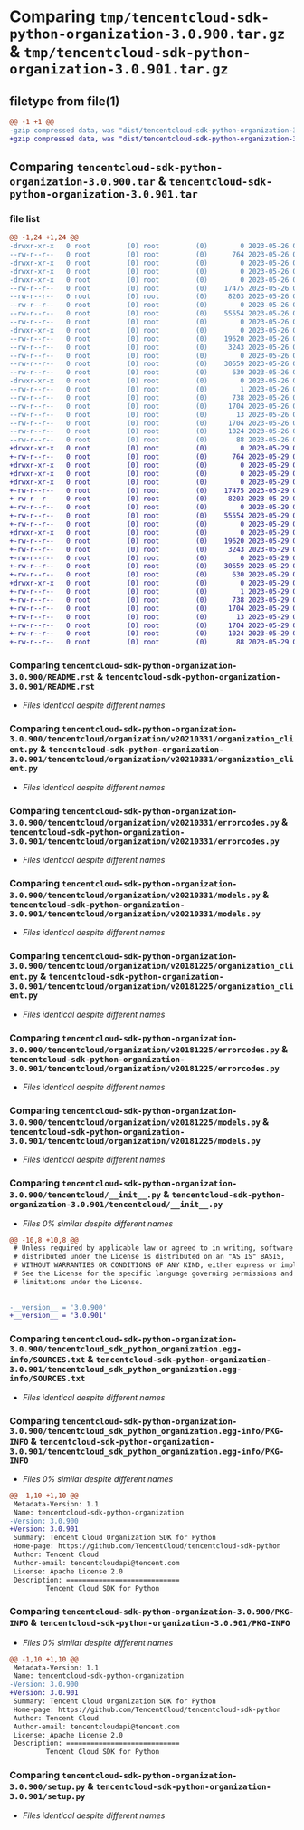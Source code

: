 # Comparing `tmp/tencentcloud-sdk-python-organization-3.0.900.tar.gz` & `tmp/tencentcloud-sdk-python-organization-3.0.901.tar.gz`

## filetype from file(1)

```diff
@@ -1 +1 @@
-gzip compressed data, was "dist/tencentcloud-sdk-python-organization-3.0.900.tar", last modified: Fri May 26 02:24:33 2023, max compression
+gzip compressed data, was "dist/tencentcloud-sdk-python-organization-3.0.901.tar", last modified: Mon May 29 02:33:28 2023, max compression
```

## Comparing `tencentcloud-sdk-python-organization-3.0.900.tar` & `tencentcloud-sdk-python-organization-3.0.901.tar`

### file list

```diff
@@ -1,24 +1,24 @@
-drwxr-xr-x   0 root         (0) root         (0)        0 2023-05-26 02:24:33.000000 tencentcloud-sdk-python-organization-3.0.900/
--rw-r--r--   0 root         (0) root         (0)      764 2023-05-26 02:24:33.000000 tencentcloud-sdk-python-organization-3.0.900/README.rst
-drwxr-xr-x   0 root         (0) root         (0)        0 2023-05-26 02:24:33.000000 tencentcloud-sdk-python-organization-3.0.900/tencentcloud/
-drwxr-xr-x   0 root         (0) root         (0)        0 2023-05-26 02:24:33.000000 tencentcloud-sdk-python-organization-3.0.900/tencentcloud/organization/
-drwxr-xr-x   0 root         (0) root         (0)        0 2023-05-26 02:24:33.000000 tencentcloud-sdk-python-organization-3.0.900/tencentcloud/organization/v20210331/
--rw-r--r--   0 root         (0) root         (0)    17475 2023-05-26 02:24:33.000000 tencentcloud-sdk-python-organization-3.0.900/tencentcloud/organization/v20210331/organization_client.py
--rw-r--r--   0 root         (0) root         (0)     8203 2023-05-26 02:24:33.000000 tencentcloud-sdk-python-organization-3.0.900/tencentcloud/organization/v20210331/errorcodes.py
--rw-r--r--   0 root         (0) root         (0)        0 2023-05-26 02:24:33.000000 tencentcloud-sdk-python-organization-3.0.900/tencentcloud/organization/v20210331/__init__.py
--rw-r--r--   0 root         (0) root         (0)    55554 2023-05-26 02:24:33.000000 tencentcloud-sdk-python-organization-3.0.900/tencentcloud/organization/v20210331/models.py
--rw-r--r--   0 root         (0) root         (0)        0 2023-05-26 02:24:33.000000 tencentcloud-sdk-python-organization-3.0.900/tencentcloud/organization/__init__.py
-drwxr-xr-x   0 root         (0) root         (0)        0 2023-05-26 02:24:33.000000 tencentcloud-sdk-python-organization-3.0.900/tencentcloud/organization/v20181225/
--rw-r--r--   0 root         (0) root         (0)    19620 2023-05-26 02:24:33.000000 tencentcloud-sdk-python-organization-3.0.900/tencentcloud/organization/v20181225/organization_client.py
--rw-r--r--   0 root         (0) root         (0)     3243 2023-05-26 02:24:33.000000 tencentcloud-sdk-python-organization-3.0.900/tencentcloud/organization/v20181225/errorcodes.py
--rw-r--r--   0 root         (0) root         (0)        0 2023-05-26 02:24:33.000000 tencentcloud-sdk-python-organization-3.0.900/tencentcloud/organization/v20181225/__init__.py
--rw-r--r--   0 root         (0) root         (0)    30659 2023-05-26 02:24:33.000000 tencentcloud-sdk-python-organization-3.0.900/tencentcloud/organization/v20181225/models.py
--rw-r--r--   0 root         (0) root         (0)      630 2023-05-26 02:24:33.000000 tencentcloud-sdk-python-organization-3.0.900/tencentcloud/__init__.py
-drwxr-xr-x   0 root         (0) root         (0)        0 2023-05-26 02:24:33.000000 tencentcloud-sdk-python-organization-3.0.900/tencentcloud_sdk_python_organization.egg-info/
--rw-r--r--   0 root         (0) root         (0)        1 2023-05-26 02:24:33.000000 tencentcloud-sdk-python-organization-3.0.900/tencentcloud_sdk_python_organization.egg-info/dependency_links.txt
--rw-r--r--   0 root         (0) root         (0)      738 2023-05-26 02:24:33.000000 tencentcloud-sdk-python-organization-3.0.900/tencentcloud_sdk_python_organization.egg-info/SOURCES.txt
--rw-r--r--   0 root         (0) root         (0)     1704 2023-05-26 02:24:33.000000 tencentcloud-sdk-python-organization-3.0.900/tencentcloud_sdk_python_organization.egg-info/PKG-INFO
--rw-r--r--   0 root         (0) root         (0)       13 2023-05-26 02:24:33.000000 tencentcloud-sdk-python-organization-3.0.900/tencentcloud_sdk_python_organization.egg-info/top_level.txt
--rw-r--r--   0 root         (0) root         (0)     1704 2023-05-26 02:24:33.000000 tencentcloud-sdk-python-organization-3.0.900/PKG-INFO
--rw-r--r--   0 root         (0) root         (0)     1024 2023-05-26 02:24:33.000000 tencentcloud-sdk-python-organization-3.0.900/setup.py
--rw-r--r--   0 root         (0) root         (0)       88 2023-05-26 02:24:33.000000 tencentcloud-sdk-python-organization-3.0.900/setup.cfg
+drwxr-xr-x   0 root         (0) root         (0)        0 2023-05-29 02:33:28.000000 tencentcloud-sdk-python-organization-3.0.901/
+-rw-r--r--   0 root         (0) root         (0)      764 2023-05-29 02:33:28.000000 tencentcloud-sdk-python-organization-3.0.901/README.rst
+drwxr-xr-x   0 root         (0) root         (0)        0 2023-05-29 02:33:28.000000 tencentcloud-sdk-python-organization-3.0.901/tencentcloud/
+drwxr-xr-x   0 root         (0) root         (0)        0 2023-05-29 02:33:28.000000 tencentcloud-sdk-python-organization-3.0.901/tencentcloud/organization/
+drwxr-xr-x   0 root         (0) root         (0)        0 2023-05-29 02:33:28.000000 tencentcloud-sdk-python-organization-3.0.901/tencentcloud/organization/v20210331/
+-rw-r--r--   0 root         (0) root         (0)    17475 2023-05-29 02:33:28.000000 tencentcloud-sdk-python-organization-3.0.901/tencentcloud/organization/v20210331/organization_client.py
+-rw-r--r--   0 root         (0) root         (0)     8203 2023-05-29 02:33:28.000000 tencentcloud-sdk-python-organization-3.0.901/tencentcloud/organization/v20210331/errorcodes.py
+-rw-r--r--   0 root         (0) root         (0)        0 2023-05-29 02:33:28.000000 tencentcloud-sdk-python-organization-3.0.901/tencentcloud/organization/v20210331/__init__.py
+-rw-r--r--   0 root         (0) root         (0)    55554 2023-05-29 02:33:28.000000 tencentcloud-sdk-python-organization-3.0.901/tencentcloud/organization/v20210331/models.py
+-rw-r--r--   0 root         (0) root         (0)        0 2023-05-29 02:33:28.000000 tencentcloud-sdk-python-organization-3.0.901/tencentcloud/organization/__init__.py
+drwxr-xr-x   0 root         (0) root         (0)        0 2023-05-29 02:33:28.000000 tencentcloud-sdk-python-organization-3.0.901/tencentcloud/organization/v20181225/
+-rw-r--r--   0 root         (0) root         (0)    19620 2023-05-29 02:33:28.000000 tencentcloud-sdk-python-organization-3.0.901/tencentcloud/organization/v20181225/organization_client.py
+-rw-r--r--   0 root         (0) root         (0)     3243 2023-05-29 02:33:28.000000 tencentcloud-sdk-python-organization-3.0.901/tencentcloud/organization/v20181225/errorcodes.py
+-rw-r--r--   0 root         (0) root         (0)        0 2023-05-29 02:33:28.000000 tencentcloud-sdk-python-organization-3.0.901/tencentcloud/organization/v20181225/__init__.py
+-rw-r--r--   0 root         (0) root         (0)    30659 2023-05-29 02:33:28.000000 tencentcloud-sdk-python-organization-3.0.901/tencentcloud/organization/v20181225/models.py
+-rw-r--r--   0 root         (0) root         (0)      630 2023-05-29 02:33:28.000000 tencentcloud-sdk-python-organization-3.0.901/tencentcloud/__init__.py
+drwxr-xr-x   0 root         (0) root         (0)        0 2023-05-29 02:33:28.000000 tencentcloud-sdk-python-organization-3.0.901/tencentcloud_sdk_python_organization.egg-info/
+-rw-r--r--   0 root         (0) root         (0)        1 2023-05-29 02:33:28.000000 tencentcloud-sdk-python-organization-3.0.901/tencentcloud_sdk_python_organization.egg-info/dependency_links.txt
+-rw-r--r--   0 root         (0) root         (0)      738 2023-05-29 02:33:28.000000 tencentcloud-sdk-python-organization-3.0.901/tencentcloud_sdk_python_organization.egg-info/SOURCES.txt
+-rw-r--r--   0 root         (0) root         (0)     1704 2023-05-29 02:33:28.000000 tencentcloud-sdk-python-organization-3.0.901/tencentcloud_sdk_python_organization.egg-info/PKG-INFO
+-rw-r--r--   0 root         (0) root         (0)       13 2023-05-29 02:33:28.000000 tencentcloud-sdk-python-organization-3.0.901/tencentcloud_sdk_python_organization.egg-info/top_level.txt
+-rw-r--r--   0 root         (0) root         (0)     1704 2023-05-29 02:33:28.000000 tencentcloud-sdk-python-organization-3.0.901/PKG-INFO
+-rw-r--r--   0 root         (0) root         (0)     1024 2023-05-29 02:33:28.000000 tencentcloud-sdk-python-organization-3.0.901/setup.py
+-rw-r--r--   0 root         (0) root         (0)       88 2023-05-29 02:33:28.000000 tencentcloud-sdk-python-organization-3.0.901/setup.cfg
```

### Comparing `tencentcloud-sdk-python-organization-3.0.900/README.rst` & `tencentcloud-sdk-python-organization-3.0.901/README.rst`

 * *Files identical despite different names*

### Comparing `tencentcloud-sdk-python-organization-3.0.900/tencentcloud/organization/v20210331/organization_client.py` & `tencentcloud-sdk-python-organization-3.0.901/tencentcloud/organization/v20210331/organization_client.py`

 * *Files identical despite different names*

### Comparing `tencentcloud-sdk-python-organization-3.0.900/tencentcloud/organization/v20210331/errorcodes.py` & `tencentcloud-sdk-python-organization-3.0.901/tencentcloud/organization/v20210331/errorcodes.py`

 * *Files identical despite different names*

### Comparing `tencentcloud-sdk-python-organization-3.0.900/tencentcloud/organization/v20210331/models.py` & `tencentcloud-sdk-python-organization-3.0.901/tencentcloud/organization/v20210331/models.py`

 * *Files identical despite different names*

### Comparing `tencentcloud-sdk-python-organization-3.0.900/tencentcloud/organization/v20181225/organization_client.py` & `tencentcloud-sdk-python-organization-3.0.901/tencentcloud/organization/v20181225/organization_client.py`

 * *Files identical despite different names*

### Comparing `tencentcloud-sdk-python-organization-3.0.900/tencentcloud/organization/v20181225/errorcodes.py` & `tencentcloud-sdk-python-organization-3.0.901/tencentcloud/organization/v20181225/errorcodes.py`

 * *Files identical despite different names*

### Comparing `tencentcloud-sdk-python-organization-3.0.900/tencentcloud/organization/v20181225/models.py` & `tencentcloud-sdk-python-organization-3.0.901/tencentcloud/organization/v20181225/models.py`

 * *Files identical despite different names*

### Comparing `tencentcloud-sdk-python-organization-3.0.900/tencentcloud/__init__.py` & `tencentcloud-sdk-python-organization-3.0.901/tencentcloud/__init__.py`

 * *Files 0% similar despite different names*

```diff
@@ -10,8 +10,8 @@
 # Unless required by applicable law or agreed to in writing, software
 # distributed under the License is distributed on an "AS IS" BASIS,
 # WITHOUT WARRANTIES OR CONDITIONS OF ANY KIND, either express or implied.
 # See the License for the specific language governing permissions and
 # limitations under the License.
 
 
-__version__ = '3.0.900'
+__version__ = '3.0.901'
```

### Comparing `tencentcloud-sdk-python-organization-3.0.900/tencentcloud_sdk_python_organization.egg-info/SOURCES.txt` & `tencentcloud-sdk-python-organization-3.0.901/tencentcloud_sdk_python_organization.egg-info/SOURCES.txt`

 * *Files identical despite different names*

### Comparing `tencentcloud-sdk-python-organization-3.0.900/tencentcloud_sdk_python_organization.egg-info/PKG-INFO` & `tencentcloud-sdk-python-organization-3.0.901/tencentcloud_sdk_python_organization.egg-info/PKG-INFO`

 * *Files 0% similar despite different names*

```diff
@@ -1,10 +1,10 @@
 Metadata-Version: 1.1
 Name: tencentcloud-sdk-python-organization
-Version: 3.0.900
+Version: 3.0.901
 Summary: Tencent Cloud Organization SDK for Python
 Home-page: https://github.com/TencentCloud/tencentcloud-sdk-python
 Author: Tencent Cloud
 Author-email: tencentcloudapi@tencent.com
 License: Apache License 2.0
 Description: ============================
         Tencent Cloud SDK for Python
```

### Comparing `tencentcloud-sdk-python-organization-3.0.900/PKG-INFO` & `tencentcloud-sdk-python-organization-3.0.901/PKG-INFO`

 * *Files 0% similar despite different names*

```diff
@@ -1,10 +1,10 @@
 Metadata-Version: 1.1
 Name: tencentcloud-sdk-python-organization
-Version: 3.0.900
+Version: 3.0.901
 Summary: Tencent Cloud Organization SDK for Python
 Home-page: https://github.com/TencentCloud/tencentcloud-sdk-python
 Author: Tencent Cloud
 Author-email: tencentcloudapi@tencent.com
 License: Apache License 2.0
 Description: ============================
         Tencent Cloud SDK for Python
```

### Comparing `tencentcloud-sdk-python-organization-3.0.900/setup.py` & `tencentcloud-sdk-python-organization-3.0.901/setup.py`

 * *Files identical despite different names*

